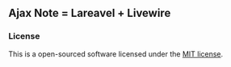 ## Ajax Note = Lareavel + Livewire

### License

This is a open-sourced software licensed under the [MIT license](https://opensource.org/licenses/MIT).
